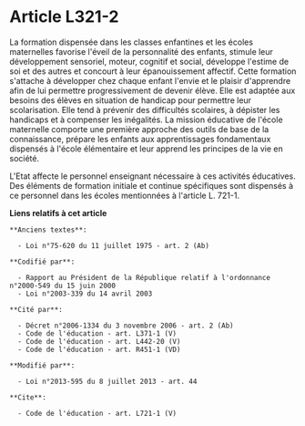 # Article L321-2

La formation dispensée dans les classes enfantines et les écoles maternelles favorise l'éveil de la personnalité des enfants,
stimule leur développement sensoriel, moteur, cognitif et social, développe l'estime de soi et des autres et concourt à leur
épanouissement affectif. Cette formation s'attache à développer chez chaque enfant l'envie et le plaisir d'apprendre afin de
lui permettre progressivement de devenir élève. Elle est adaptée aux besoins des élèves en situation de handicap pour
permettre leur scolarisation. Elle tend à prévenir des difficultés scolaires, à dépister les handicaps et à compenser les
inégalités. La mission éducative de l'école maternelle comporte une première approche des outils de base de la connaissance,
prépare les enfants aux apprentissages fondamentaux dispensés à l'école élémentaire et leur apprend les principes de la vie
en société. 

L'Etat affecte le personnel enseignant nécessaire à ces activités éducatives. Des éléments de formation initiale et continue
spécifiques sont dispensés à ce personnel dans les écoles mentionnées à l'article L. 721-1.

**Liens relatifs à cet article**

	**Anciens textes**:

	  - Loi n°75-620 du 11 juillet 1975 - art. 2 (Ab)

	**Codifié par**:

	  - Rapport au Président de la République relatif à l'ordonnance n°2000-549 du 15 juin 2000
	  - Loi n°2003-339 du 14 avril 2003

	**Cité par**:

	  - Décret n°2006-1334 du 3 novembre 2006 - art. 2 (Ab)
	  - Code de l'éducation - art. L371-1 (V)
	  - Code de l'éducation - art. L442-20 (V)
	  - Code de l'éducation - art. R451-1 (VD)

	**Modifié par**:

	  - Loi n°2013-595 du 8 juillet 2013 - art. 44

	**Cite**:

	  - Code de l'éducation - art. L721-1 (V)
